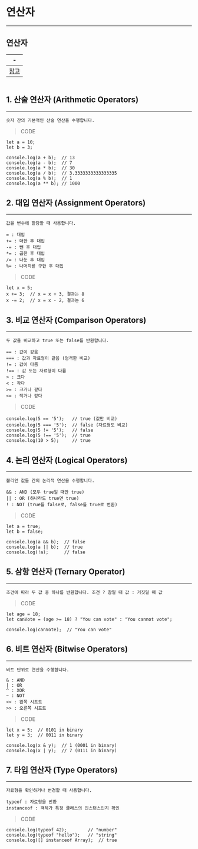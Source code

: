 # 연산자

---
연산자
---
|-|
|-|
|[참고](https://velog.io/@re_go/Javascript-%EC%97%B0%EC%82%B0%EC%9E%90-%EC%B4%9D%EC%A0%95%EB%A6%AC-%EC%9B%90%EC%8B%9C-%ED%83%80%EC%9E%85%EC%9D%98-%EC%A0%95%EC%9D%98-%EB%B0%8F-%ED%8A%B9%EC%A7%95%EB%93%A4)|

>
```

```

## 1. 산술 연산자 (Arithmetic Operators)
---
```
숫자 간의 기본적인 산술 연산을 수행합니다.
```
> CODE
```
let a = 10;
let b = 3;

console.log(a + b);  // 13
console.log(a - b);  // 7
console.log(a * b);  // 30
console.log(a / b);  // 3.3333333333333335
console.log(a % b);  // 1
console.log(a ** b); // 1000

```

## 2. 대입 연산자 (Assignment Operators)
---
```
값을 변수에 할당할 때 사용합니다.

= : 대입
+= : 더한 후 대입
-= : 뺀 후 대입
*= : 곱한 후 대입
/= : 나눈 후 대입
%= : 나머지를 구한 후 대입
```
> CODE
```
let x = 5;
x += 3;  // x = x + 3, 결과는 8
x -= 2;  // x = x - 2, 결과는 6
```

## 3. 비교 연산자 (Comparison Operators)
---
```
두 값을 비교하고 true 또는 false를 반환합니다.

== : 값이 같음
=== : 값과 자료형이 같음 (엄격한 비교)
!= : 값이 다름
!== : 값 또는 자료형이 다름
> : 크다
< : 작다
>= : 크거나 같다
<= : 작거나 같다
```
> CODE
```
console.log(5 == '5');   // true (값만 비교)
console.log(5 === '5');  // false (자료형도 비교)
console.log(5 != '5');   // false
console.log(5 !== '5');  // true
console.log(10 > 5);     // true

```


## 4. 논리 연산자 (Logical Operators)
---
```
불리언 값들 간의 논리적 연산을 수행합니다.

&& : AND (모두 true일 때만 true)
|| : OR (하나라도 true면 true)
! : NOT (true를 false로, false를 true로 변환)
```
> CODE
```
let a = true;
let b = false;

console.log(a && b);  // false
console.log(a || b);  // true
console.log(!a);      // false

```

## 5. 삼항 연산자 (Ternary Operator)
---
```
조건에 따라 두 값 중 하나를 반환합니다. 조건 ? 참일 때 값 : 거짓일 때 값
```
> CODE
```
let age = 18;
let canVote = (age >= 18) ? "You can vote" : "You cannot vote";

console.log(canVote);  // "You can vote"

```

## 6. 비트 연산자 (Bitwise Operators)
---
```
비트 단위로 연산을 수행합니다.

& : AND
| : OR
^ : XOR
~ : NOT
<< : 왼쪽 시프트
>> : 오른쪽 시프트
```
> CODE
```
let x = 5;  // 0101 in binary
let y = 3;  // 0011 in binary

console.log(x & y);  // 1 (0001 in binary)
console.log(x | y);  // 7 (0111 in binary)

```

## 7. 타입 연산자 (Type Operators)
---
```
자료형을 확인하거나 변경할 때 사용합니다.

typeof : 자료형을 반환
instanceof : 객체가 특정 클래스의 인스턴스인지 확인
```
> CODE
```
console.log(typeof 42);        // "number"
console.log(typeof "hello");   // "string"
console.log([] instanceof Array);  // true

```


